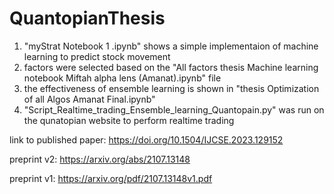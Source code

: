 # QuantopianThesis
1. "myStrat Notebook 1 .ipynb" shows a simple implementaion of machine learning to predict stock movement
2. factors were selected based on the "All factors thesis Machine learning notebook Miftah alpha lens (Amanat).ipynb" file
3. the effectiveness of ensemble learning is shown in "thesis Optimization of all Algos Amanat Final.ipynb"
4. "Script_Realtime_trading_Ensemble_learning_Quantopain.py" was run on the qunatopian website to perform realtime trading


link to published paper: https://doi.org/10.1504/IJCSE.2023.129152

preprint v2: https://arxiv.org/abs/2107.13148

preprint v1: https://arxiv.org/pdf/2107.13148v1.pdf
